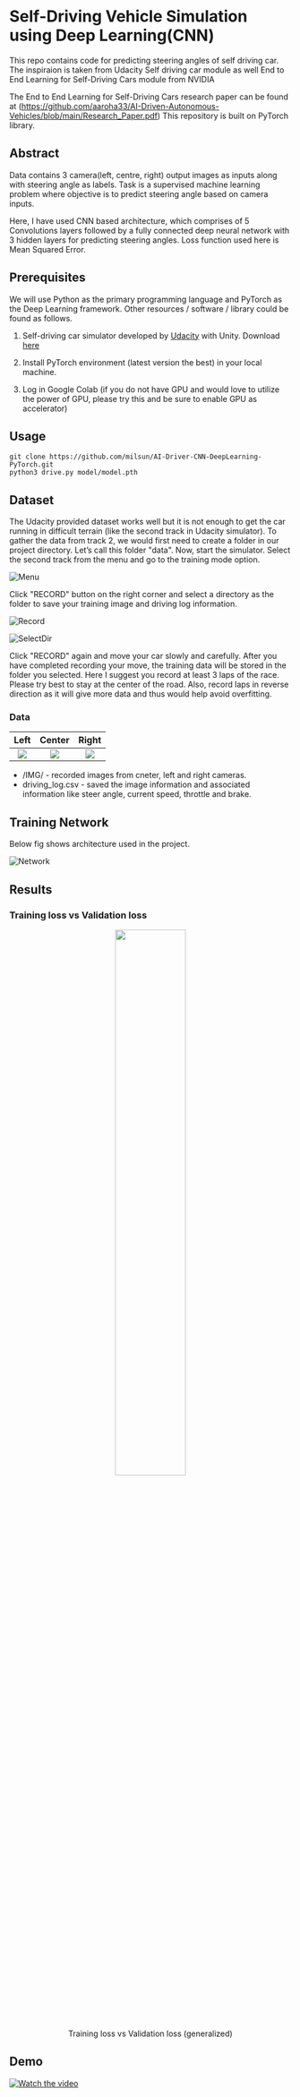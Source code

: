 # Self-Driving Vehicle Simulation using Deep Learning(CNN)

This repo contains code for predicting steering angles of self driving car. The inspiraion is taken from Udacity Self driving car module as well End to End Learning for Self-Driving Cars module from NVIDIA

The End to End Learning for Self-Driving Cars research paper can be found at (https://github.com/aaroha33/AI-Driven-Autonomous-Vehicles/blob/main/Research_Paper.pdf) This repository is built on PyTorch library.

## Abstract

Data contains 3 camera(left, centre, right) output images as inputs along with steering angle as labels. Task is a supervised machine learning problem where objective is to predict steering angle based on camera inputs.

Here, I have used CNN based architecture, which comprises of 5 Convolutions layers followed by a fully connected deep neural network with 3 hidden layers for predicting steering angles. Loss function used here is Mean Squared Error.


## Prerequisites

We will use Python as the primary programming language and PyTorch as the Deep Learning framework. Other resources / software / library could be found as follows.

1. Self-driving car simulator developed by [Udacity](https://www.udacity.com/course/self-driving-car-engineer-nanodegree--nd013) with Unity. Download [here](https://github.com/udacity/self-driving-car-sim)

2. Install PyTorch environment (latest version the best) in your local machine.

3. Log in Google Colab (if you do not have GPU and would love to utilize the power of GPU, please try this and be sure to enable GPU as accelerator)


## Usage

```
git clone https://github.com/milsun/AI-Driver-CNN-DeepLearning-PyTorch.git
python3 drive.py model/model.pth  
```

## Dataset

The Udacity provided dataset works well but it is not enough to get the car running in difficult terrain (like the second track in Udacity simulator). To gather the data from track 2, we would first need to create a folder in our project directory. Let’s call this folder "data". Now, start the simulator. Select the second track from the menu and go to the training mode option.

![Menu](https://raw.githubusercontent.com/milsun/AI-Driver-CNN-DeepLearning-PyTorch/master/images/menu.png)

Click "RECORD" button on the right corner and select a directory as the folder to save your training image and driving log information.

![Record](https://raw.githubusercontent.com/milsun/AI-Driver-CNN-DeepLearning-PyTorch/master/images/recording.png)

![SelectDir](https://raw.githubusercontent.com/milsun/AI-Driver-CNN-DeepLearning-PyTorch/master/images/select_dir.png)

Click "RECORD" again and move your car slowly and carefully. After you have completed recording your move, the training data will be stored in the folder you selected. Here I suggest you record at least 3 laps of the race. Please try best to stay at the center of the road. Also, record laps in reverse direction as it will give more data and thus would help avoid overfitting.

### Data


|         Left        |         Center        |         Right        |
|:-------------------:|:---------------------:|:--------------------:|
| ![](https://raw.githubusercontent.com/milsun/AI-Driver-CNN-DeepLearning-PyTorch/master/images/left.jpg) | ![](https://raw.githubusercontent.com/milsun/AI-Driver-CNN-DeepLearning-PyTorch/master/images/center.jpg) | ![](https://raw.githubusercontent.com/milsun/AI-Driver-CNN-DeepLearning-PyTorch/master/images/right.jpg) |


* /IMG/ - recorded images from cneter, left and right cameras.
* driving_log.csv - saved the image information and associated information like steer angle, current speed, throttle and brake.

## Training Network

Below fig shows architecture used in the project.

![Network](https://raw.githubusercontent.com/milsun/AI-Driver-CNN-DeepLearning-PyTorch/master/images/training.png)


## Results

### Training loss vs Validation loss

<div align="center">
  <img src="https://raw.githubusercontent.com/milsun/AI-Driver-CNN-DeepLearning-PyTorch/master/images/loss.png" width="50%">
  <p>Training loss vs Validation loss (generalized)</p>
</div>

## Demo
[![Watch the video](http://i3.ytimg.com/vi/7VmIJRY-JtY/maxresdefault.jpg)](https://www.youtube.com/watch?v=7VmIJRY-JtY) 
